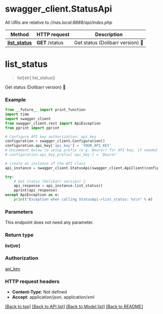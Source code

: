# swagger_client.StatusApi

All URIs are relative to *//nas.local:8888/api/index.php*

Method | HTTP request | Description
------------- | ------------- | -------------
[**list_status**](StatusApi.md#list_status) | **GET** /status | Get status (Dolibarr version) 🔐

# **list_status**
> list[str] list_status()

Get status (Dolibarr version) 🔐

### Example
```python
from __future__ import print_function
import time
import swagger_client
from swagger_client.rest import ApiException
from pprint import pprint

# Configure API key authorization: api_key
configuration = swagger_client.Configuration()
configuration.api_key['api_key'] = 'YOUR_API_KEY'
# Uncomment below to setup prefix (e.g. Bearer) for API key, if needed
# configuration.api_key_prefix['api_key'] = 'Bearer'

# create an instance of the API class
api_instance = swagger_client.StatusApi(swagger_client.ApiClient(configuration))

try:
    # Get status (Dolibarr version) 🔐
    api_response = api_instance.list_status()
    pprint(api_response)
except ApiException as e:
    print("Exception when calling StatusApi->list_status: %s\n" % e)
```

### Parameters
This endpoint does not need any parameter.

### Return type

**list[str]**

### Authorization

[api_key](../README.md#api_key)

### HTTP request headers

 - **Content-Type**: Not defined
 - **Accept**: application/json, application/xml

[[Back to top]](#) [[Back to API list]](../README.md#documentation-for-api-endpoints) [[Back to Model list]](../README.md#documentation-for-models) [[Back to README]](../README.md)


